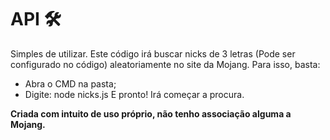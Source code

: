 # API 🛠
Simples de utilizar. Este código irá buscar nicks de 3 letras (Pode ser configurado no código) aleatoriamente no site da Mojang. Para isso, basta:
- Abra o CMD na pasta;
- Digite: node nicks.js
E pronto! Irá começar a procura.


**Criada com intuito de uso próprio, não tenho associação alguma a Mojang.**
